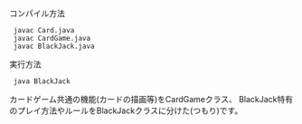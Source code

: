 コンパイル方法
```
 javac Card.java
 javac CardGame.java
 javac BlackJack.java
```
実行方法
```
 java BlackJack
```
カードゲーム共通の機能(カードの描画等)をCardGameクラス、
BlackJack特有のプレイ方法やルールをBlackJackクラスに分けた(つもり)です。
